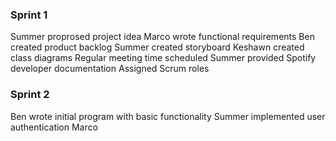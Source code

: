 ### **Sprint 1**
Summer proprosed project idea
Marco wrote functional requirements
Ben created product backlog
Summer created storyboard
Keshawn created class diagrams
Regular meeting time scheduled
Summer provided Spotify developer documentation
Assigned Scrum roles


### **Sprint 2**
Ben wrote initial program with basic functionality
Summer implemented user authentication
Marco 